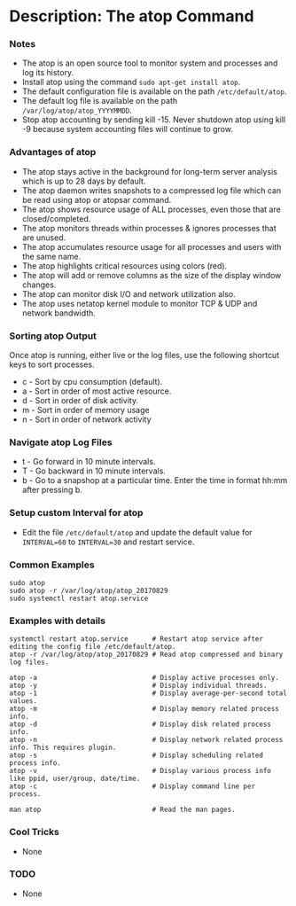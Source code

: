 # Description: The atop Command

### Notes
* The atop is an open source tool to monitor system and processes and log its history.
* Install atop using the command `sudo apt-get install atop`.
* The default configuration file is available on the path `/etc/default/atop`.
* The default log file is available on the path `/var/log/atop/atop_YYYYMMDD`.
* Stop atop accounting by sending kill -15. Never shutdown atop using kill -9 because system accounting files
  will continue to grow.

### Advantages of atop
* The atop stays active in the background for long-term server analysis which is up to 28 days by default.
* The atop daemon writes snapshots to a compressed log file which can be read using atop or atopsar command.
* The atop shows resource usage of ALL processes, even those that are closed/completed.
* The atop monitors threads within processes & ignores processes that are unused.
* The atop accumulates resource usage for all processes and users with the same name.
* The atop highlights critical resources using colors (red).
* The atop will add or remove columns as the size of the display window changes.
* The atop can monitor disk I/O and network utilization also.
* The atop uses netatop kernel module to monitor TCP & UDP and network bandwidth.

### Sorting atop Output
Once atop is running, either live or the log files, use the following shortcut keys to sort processes.
* c - Sort by cpu consumption (default).
* a - Sort in order of most active resource.
* d - Sort in order of disk activity.
* m - Sort in order of memory usage
* n - Sort in order of network activity

### Navigate atop Log Files
* t - Go forward in 10 minute intervals.
* T - Go backward in 10 minute intervals.
* b - Go to a snapshop at a particular time. Enter the time in format hh:mm after pressing b.

### Setup custom Interval for atop
* Edit the file `/etc/default/atop` and update the default value for `INTERVAL=60` to `INTERVAL=30` and restart service.

### Common Examples
```shell
sudo atop
sudo atop -r /var/log/atop/atop_20170829
sudo systemctl restart atop.service
```

### Examples with details
```shell
systemctl restart atop.service      # Restart atop service after editing the config file /etc/default/atop.
atop -r /var/log/atop/atop_20170829 # Read atop compressed and binary log files.

atop -a                             # Display active processes only.
atop -y                             # Display individual threads.
atop -1                             # Display average-per-second total values.
atop -m                             # Display memory related process info.
atop -d                             # Display disk related process info.
atop -n                             # Display network related process info. This requires plugin.
atop -s                             # Display scheduling related process info.
atop -v                             # Display various process info like ppid, user/group, date/time.
atop -c                             # Display command line per process.

man atop                            # Read the man pages.
```

### Cool Tricks
* None

### TODO
* None
